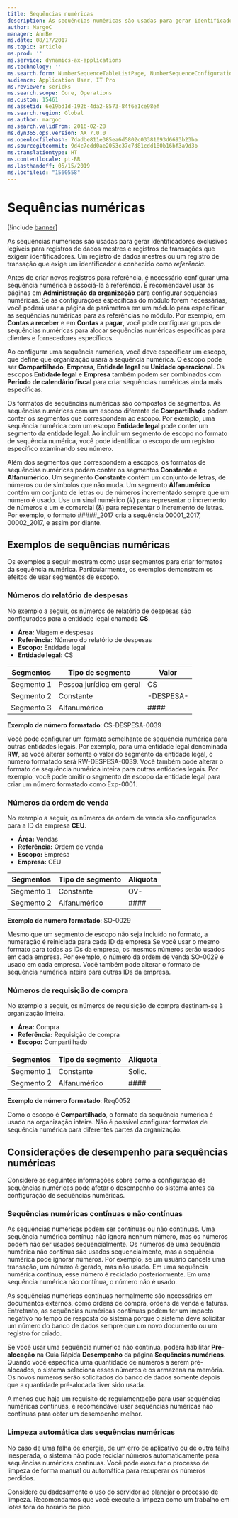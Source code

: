 ```yaml
---
title: Sequências numéricas
description: As sequências numéricas são usadas para gerar identificadores exclusivos legíveis para registros de dados mestres e registros de transações que exigem identificadores.
author: MargoC
manager: AnnBe
ms.date: 08/17/2017
ms.topic: article
ms.prod: ''
ms.service: dynamics-ax-applications
ms.technology: ''
ms.search.form: NumberSequenceTableListPage, NumberSequenceConfiguration
audience: Application User, IT Pro
ms.reviewer: sericks
ms.search.scope: Core, Operations
ms.custom: 15461
ms.assetid: 6e19bd1d-192b-4da2-8573-84f6e1ce98ef
ms.search.region: Global
ms.author: margoc
ms.search.validFrom: 2016-02-28
ms.dyn365.ops.version: AX 7.0.0
ms.openlocfilehash: 7dadbe811e385ea6d5802c03381093d6693b23ba
ms.sourcegitcommit: 9d4c7edd0ae2053c37c7d81cdd180b16bf3a9d3b
ms.translationtype: HT
ms.contentlocale: pt-BR
ms.lasthandoff: 05/15/2019
ms.locfileid: "1560558"
---
```

# <a name="number-sequences"></a>Sequências numéricas

[!include [banner](../includes/banner.md)]

As sequências numéricas são usadas para gerar identificadores exclusivos legíveis para registros de dados mestres e registros de transações que exigem identificadores. Um registro de dados mestres ou um registro de transação que exige um identificador é conhecido como *referência*.

Antes de criar novos registros para referência, é necessário configurar uma sequência numérica e associá-la à referência. É recomendável usar as páginas em **Administração da organização** para configurar sequências numéricas. Se as configurações específicas do módulo forem necessárias, você poderá usar a página de parâmetros em um módulo para especificar as sequências numéricas para as referências no módulo. Por exemplo, em **Contas a receber** e em **Contas a pagar**, você pode configurar grupos de sequências numéricas para alocar sequências numéricas específicas para clientes e fornecedores específicos.

Ao configurar uma sequência numérica, você deve especificar um escopo, que define que organização usará a sequência numérica. O escopo pode ser **Compartilhado**, **Empresa**, **Entidade legal** ou **Unidade operacional**. Os escopos **Entidade legal** e **Empresa** também podem ser combinados com **Período de calendário fiscal** para criar sequências numéricas ainda mais específicas.

Os formatos de sequências numéricas são compostos de segmentos. As sequências numéricas com um escopo diferente de **Compartilhado** podem conter os segmentos que correspondem ao escopo. Por exemplo, uma sequência numérica com um escopo **Entidade legal** pode conter um segmento da entidade legal. Ao incluir um segmento de escopo no formato de sequência numérica, você pode identificar o escopo de um registro específico examinando seu número.

Além dos segmentos que correspondem a escopos, os formatos de sequências numéricas podem conter os segmentos **Constante** e **Alfanumérico**. Um segmento **Constante** contém um conjunto de letras, de números ou de símbolos que não muda. Um segmento **Alfanumérico** contém um conjunto de letras ou de números incrementado sempre que um número é usado. Use um sinal numérico (\#) para representar o incremento de números e um e comercial (&) para representar o incremento de letras. Por exemplo, o formato \#\#\#\#\#\_2017 cria a sequência 00001\_2017, 00002\_2017, e assim por diante.

## <a name="number-sequence-examples"></a>Exemplos de sequências numéricas

Os exemplos a seguir mostram como usar segmentos para criar formatos da sequência numérica. Particularmente, os exemplos demonstram os efeitos de usar segmentos de escopo.

### <a name="expense-report-numbers"></a>Números do relatório de despesas

No exemplo a seguir, os números de relatório de despesas são configurados para a entidade legal chamada **CS**.

- **Área:** Viagem e despesas
- **Referência:** Número do relatório de despesas
- **Escopo:** Entidade legal
- **Entidade legal:** CS

| Segmentos  | Tipo de segmento | Valor     |
|-----------|--------------|-----------|
| Segmento 1 | Pessoa jurídica em geral | CS        |
| Segmento 2 | Constante     | -DESPESA- |
| Segmento 3 | Alfanumérico | \#\#\#\#  |

**Exemplo de número formatado**: CS-DESPESA-0039

Você pode configurar um formato semelhante de sequência numérica para outras entidades legais. Por exemplo, para uma entidade legal denominada **RW**, se você alterar somente o valor do segmento da entidade legal, o número formatado será RW-DESPESA-0039. Você também pode alterar o formato de sequência numérica inteira para outras entidades legais. Por exemplo, você pode omitir o segmento de escopo da entidade legal para criar um número formatado como Exp-0001.

### <a name="sales-order-numbers"></a>Números da ordem de venda

No exemplo a seguir, os números da ordem de venda são configurados para a ID da empresa **CEU**.

- **Área:** Vendas
- **Referência:** Ordem de venda
- **Escopo:** Empresa
- **Empresa:** CEU

| Segmentos  | Tipo de segmento | Alíquota    |
|-----------|--------------|----------|
| Segmento 1 | Constante     | OV-      |
| Segmento 2 | Alfanumérico | \#\#\#\# |

**Exemplo de número formatado**: SO-0029

Mesmo que um segmento de escopo não seja incluído no formato, a numeração é reiniciada para cada ID da empresa Se você usar o mesmo formato para todas as IDs da empresa, os mesmos números serão usados em cada empresa. Por exemplo, o número da ordem de venda SO-0029 é usado em cada empresa. Você também pode alterar o formato de sequência numérica inteira para outras IDs da empresa.

### <a name="purchase-requisition-numbers"></a>Números de requisição de compra

No exemplo a seguir, os números de requisição de compra destinam-se à organização inteira.

- **Área:** Compra
- **Referência:** Requisição de compra
- **Escopo:** Compartilhado

| Segmentos  | Tipo de segmento | Alíquota    |
|-----------|--------------|----------|
| Segmento 1 | Constante     | Solic.      |
| Segmento 2 | Alfanumérico | \#\#\#\# |

**Exemplo de número formatado**: Req0052

Como o escopo é **Compartilhado**, o formato da sequência numérica é usado na organização inteira. Não é possível configurar formatos de sequência numérica para diferentes partes da organização.

## <a name="performance-considerations-for-number-sequences"></a>Considerações de desempenho para sequências numéricas

Considere as seguintes informações sobre como a configuração de sequências numéricas pode afetar o desempenho do sistema antes da configuração de sequências numéricas.

### <a name="continuous-and-non-continuous-number-sequences"></a>Sequências numéricas contínuas e não contínuas

As sequências numéricas podem ser contínuas ou não contínuas. Uma sequência numérica contínua não ignora nenhum número, mas os números podem não ser usados sequencialmente. Os números de uma sequência numérica não contínua são usados sequencialmente, mas a sequência numérica pode ignorar números. Por exemplo, se um usuário cancela uma transação, um número é gerado, mas não usado. Em uma sequência numérica contínua, esse número é reciclado posteriormente. Em uma sequência numérica não contínua, o número não é usado.

As sequências numéricas contínuas normalmente são necessárias em documentos externos, como ordens de compra, ordens de venda e faturas. Entretanto, as sequências numéricas contínuas podem ter um impacto negativo no tempo de resposta do sistema porque o sistema deve solicitar um número do banco de dados sempre que um novo documento ou um registro for criado.

Se você usar uma sequência numérica não contínua, poderá habilitar **Pré-alocação** na Guia Rápida **Desempenho** da página **Sequências numéricas**. Quando você especifica uma quantidade de números a serem pré-alocados, o sistema seleciona esses números e os armazena na memória. Os novos números serão solicitados do banco de dados somente depois que a quantidade pré-alocada tiver sido usada.

A menos que haja um requisito de regulamentação para usar sequências numéricas contínuas, é recomendável usar sequências numéricas não contínuas para obter um desempenho melhor.

### <a name="automatic-cleanup-of-number-sequences"></a>Limpeza automática das sequências numéricas

No caso de uma falha de energia, de um erro de aplicativo ou de outra falha inesperada, o sistema não pode reciclar números automaticamente para sequências numéricas contínuas. Você pode executar o processo de limpeza de forma manual ou automática para recuperar os números perdidos.

Considere cuidadosamente o uso do servidor ao planejar o processo de limpeza. Recomendamos que você execute a limpeza como um trabalho em lotes fora do horário de pico.
